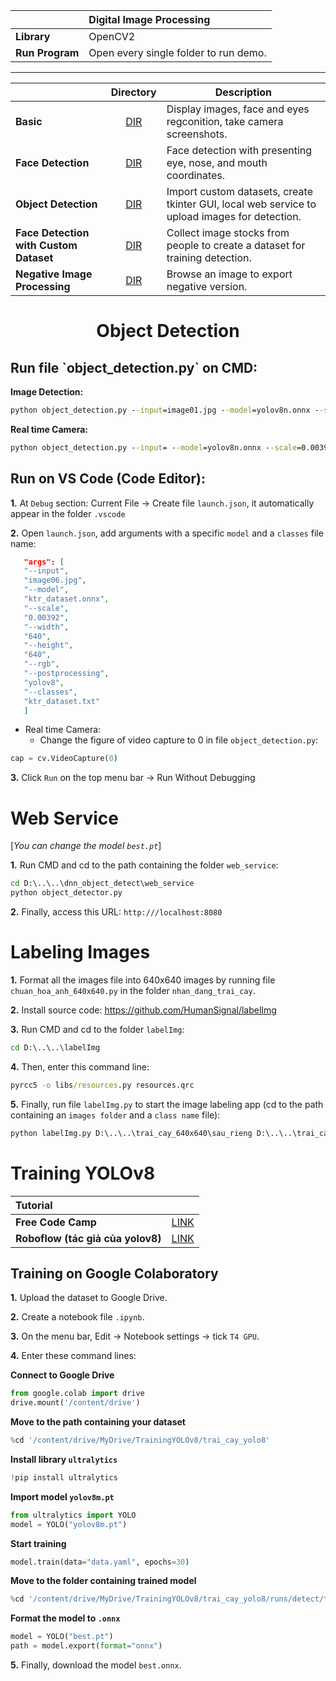 |                 | Digital Image Processing              |
| :-------------- | :------------------------------------ |
| **Library**     | OpenCV2                               |
| **Run Program** | Open every single folder to run demo. |

---

|                                        |                                                Directory                                                | Description                                                                                   |
| :------------------------------------- | :-----------------------------------------------------------------------------------------------------: | --------------------------------------------------------------------------------------------- |
| **Basic**                              |          [DIR](https://github.com/kaytervn/Digital-Image-Processing-Practice/tree/main/co_ban)          | Display images, face and eyes regconition, take camera screenshots.                           |
| **Face Detection**                     |     [DIR](https://github.com/kaytervn/Digital-Image-Processing-Practice/tree/main/dnn_face_detect)      | Face detection with presenting eye, nose, and mouth coordinates.                              |
| **Object Detection**                   |    [DIR](https://github.com/kaytervn/Digital-Image-Processing-Practice/tree/main/dnn_object_detect)     | Import custom datasets, create tkinter GUI, local web service to upload images for detection. |
| **Face Detection with Custom Dataset** | [DIR](https://github.com/kaytervn/Digital-Image-Processing-Practice/tree/main/nhan_dang_khuon_mat_onnx) | Collect image stocks from people to create a dataset for training detection.                  |
| **Negative Image Processing**          |     [DIR](https://github.com/kaytervn/Digital-Image-Processing-Practice/tree/main/xu_ly_anh_am_ban)     | Browse an image to export negative version.                                                   |

<h1 align="center">Object Detection</h1>

<h2>Run file `object_detection.py` on CMD:</h2>

**Image Detection:**

```cmd
python object_detection.py --input=image01.jpg --model=yolov8n.onnx --scale=0.00392 --width=640 --height=640 --rgb --postprocessing=yolov8 --classes=object_detection_classes_yolo.txt
```

**Real time Camera:**

```cmd
python object_detection.py --input= --model=yolov8n.onnx --scale=0.00392 --width=640 --height=640 --rgb --postprocessing=yolov8 --classes=object_detection_classes_yolo.txt
```

<h2>Run on VS Code (Code Editor):</h2>

**1.** At `Debug` section: Current File -> Create file `launch.json`, it automatically appear in the folder `.vscode`

**2.** Open `launch.json`, add arguments with a specific `model` and a `classes` file name:

```json
   "args": [
   "--input",
   "image06.jpg",
   "--model",
   "ktr_dataset.onnx",
   "--scale",
   "0.00392",
   "--width",
   "640",
   "--height",
   "640",
   "--rgb",
   "--postprocessing",
   "yolov8",
   "--classes",
   "ktr_dataset.txt"
   ]
```

- Real time Camera:
  - Change the figure of video capture to 0 in file `object_detection.py`:

```py
cap = cv.VideoCapture(0)
```

**3.** Click `Run` on the top menu bar -> Run Without Debugging

<h1>Web Service</h1>

[<i>You can change the model `best.pt`</i>]

**1.** Run CMD and cd to the path containing the folder `web_service`:

```cmd
cd D:\..\..\dnn_object_detect\web_service
python object_detector.py
```

**2.** Finally, access this URL: `http:///localhost:8080`

<h1>Labeling Images</h1>

**1.** Format all the images file into 640x640 images by running file `chuan_hoa_anh_640x640.py` in the folder `nhan_dang_trai_cay`.

**2.** Install source code: https://github.com/HumanSignal/labelImg

**3.** Run CMD and cd to the folder `labelImg`:

```cmd
cd D:\..\..\labelImg
```

**4.** Then, enter this command line:

```cmd
pyrcc5 -o libs/resources.py resources.qrc
```

**5.** Finally, run file `labelImg.py` to start the image labeling app (cd to the path containing an `images folder` and a `class name` file):

```cmd
python labelImg.py D:\..\..\trai_cay_640x640\sau_rieng D:\..\..\trai_cay.txt
```

<h1>Training YOLOv8</h1>

|Tutorial|                                                                                                                                                            |
| :-------------------------------- | :--------------------------------------------------------------------------------------------------------------------------------------------------------------------- |
| **Free Code Camp**                | [LINK](https://www.freecodecamp.org/news/how-to-detect-objects-in-images-using-yolov8/)                                                                                |
| **Roboflow (tác giả của yolov8)** | [LINK](https://colab.research.google.com/github/roboflow-ai/notebooks/blob/main/notebooks/train-yolov8-object-detection-on-custom-dataset.ipynb#scrollTo=FyRdDYkqAKN4) |

<h2>Training on Google Colaboratory</h2>

**1.** Upload the dataset to Google Drive.

**2.** Create a notebook file `.ipynb`.

**3.** On the menu bar, Edit -> Notebook settings -> tick `T4 GPU`.

**4.** Enter these command lines:

**Connect to Google Drive**

```py
from google.colab import drive
drive.mount('/content/drive')
```

**Move to the path containing your dataset**

```py
%cd '/content/drive/MyDrive/TrainingYOLOv8/trai_cay_yolo8'
```

**Install library `ultralytics`**

```py
!pip install ultralytics
```

**Import model `yolov8m.pt`**

```py
from ultralytics import YOLO
model = YOLO("yolov8m.pt")
```

**Start training**

```py
model.train(data="data.yaml", epochs=30)
```

**Move to the folder containing trained model**

```py
%cd '/content/drive/MyDrive/TrainingYOLOv8/trai_cay_yolo8/runs/detect/train2/weights'
```

**Format the model to `.onnx`**

```py
model = YOLO("best.pt")
path = model.export(format="onnx")
```

**5.** Finally, download the model `best.onnx`.
